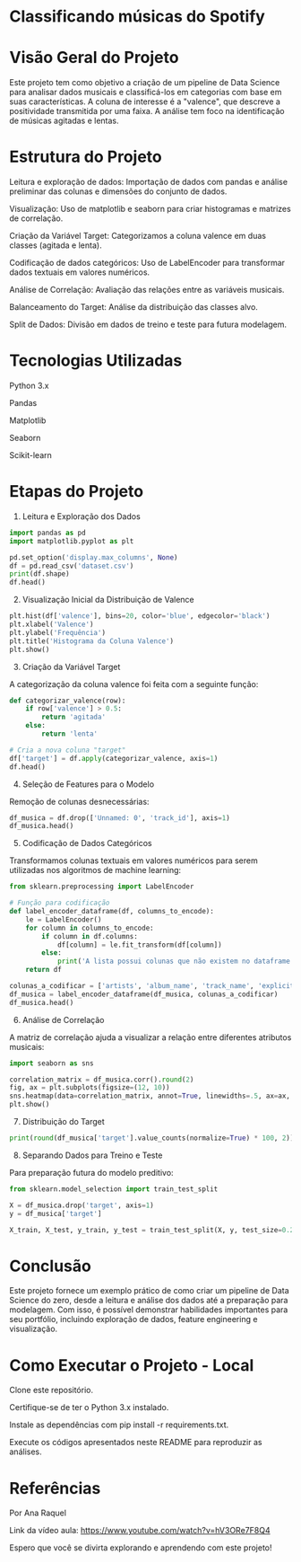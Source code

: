 <h1>Classificando músicas do Spotify</h1>

<h1>Visão Geral do Projeto</h1>

Este projeto tem como objetivo a criação de um pipeline de Data Science para analisar dados musicais e classificá-los em categorias com base em suas características. A coluna de interesse é a "valence", que descreve a positividade transmitida por uma faixa. A análise tem foco na identificação de músicas agitadas e lentas.

<h1>Estrutura do Projeto</h1>

Leitura e exploração de dados: Importação de dados com pandas e análise preliminar das colunas e dimensões do conjunto de dados.

Visualização: Uso de matplotlib e seaborn para criar histogramas e matrizes de correlação.

Criação da Variável Target: Categorizamos a coluna valence em duas classes (agitada e lenta).

Codificação de dados categóricos: Uso de LabelEncoder para transformar dados textuais em valores numéricos.

Análise de Correlação: Avaliação das relações entre as variáveis musicais.

Balanceamento do Target: Análise da distribuição das classes alvo.

Split de Dados: Divisão em dados de treino e teste para futura modelagem.

<h1>Tecnologias Utilizadas</h1>

Python 3.x

Pandas

Matplotlib

Seaborn

Scikit-learn

<h1>Etapas do Projeto</h1>

1. Leitura e Exploração dos Dados

```python
import pandas as pd
import matplotlib.pyplot as plt

pd.set_option('display.max_columns', None)
df = pd.read_csv('dataset.csv')
print(df.shape)
df.head()
```

2. Visualização Inicial da Distribuição de Valence

```python
plt.hist(df['valence'], bins=20, color='blue', edgecolor='black')
plt.xlabel('Valence')
plt.ylabel('Frequência')
plt.title('Histograma da Coluna Valence')
plt.show()
```


3. Criação da Variável Target

A categorização da coluna valence foi feita com a seguinte função:

```python
def categorizar_valence(row):
    if row['valence'] > 0.5:
        return 'agitada'
    else:
        return 'lenta'

# Cria a nova coluna "target"
df['target'] = df.apply(categorizar_valence, axis=1)
df.head()
```

4. Seleção de Features para o Modelo

Remoção de colunas desnecessárias:

```python
df_musica = df.drop(['Unnamed: 0', 'track_id'], axis=1)
df_musica.head()
```

5. Codificação de Dados Categóricos

Transformamos colunas textuais em valores numéricos para serem utilizadas nos algoritmos de machine learning:

```python
from sklearn.preprocessing import LabelEncoder

# Função para codificação
def label_encoder_dataframe(df, columns_to_encode):
    le = LabelEncoder()
    for column in columns_to_encode:
        if column in df.columns:
            df[column] = le.fit_transform(df[column])
        else:
            print('A lista possui colunas que não existem no dataframe.')
    return df

colunas_a_codificar = ['artists', 'album_name', 'track_name', 'explicit', 'track_genre', 'target']
df_musica = label_encoder_dataframe(df_musica, colunas_a_codificar)
df_musica.head()
```

6. Análise de Correlação

A matriz de correlação ajuda a visualizar a relação entre diferentes atributos musicais:

```python
import seaborn as sns

correlation_matrix = df_musica.corr().round(2)
fig, ax = plt.subplots(figsize=(12, 10))
sns.heatmap(data=correlation_matrix, annot=True, linewidths=.5, ax=ax, cmap='coolwarm')
plt.show()
```

7. Distribuição do Target

```python
print(round(df_musica['target'].value_counts(normalize=True) * 100, 2))
```

8. Separando Dados para Treino e Teste

Para preparação futura do modelo preditivo:

```python
from sklearn.model_selection import train_test_split

X = df_musica.drop('target', axis=1)
y = df_musica['target']

X_train, X_test, y_train, y_test = train_test_split(X, y, test_size=0.2, random_state=42)
```

<h1>Conclusão</h1>

Este projeto fornece um exemplo prático de como criar um pipeline de Data Science do zero, desde a leitura e análise dos dados até a preparação para modelagem. Com isso, é possível demonstrar habilidades importantes para seu portfólio, incluindo exploração de dados, feature engineering e visualização.

<h1>Como Executar o Projeto - Local</h1>

Clone este repositório.

Certifique-se de ter o Python 3.x instalado.

Instale as dependências com pip install -r requirements.txt.

Execute os códigos apresentados neste README para reproduzir as análises.

<h1>Referências</h1>

Por Ana Raquel


Link da vídeo aula: https://www.youtube.com/watch?v=hV3ORe7F8Q4

Espero que você se divirta explorando e aprendendo com este projeto!
